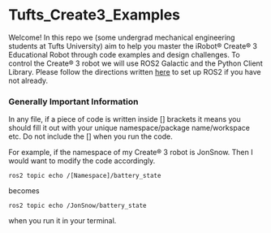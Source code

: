 # Tufts_Create3_Examples

Welcome! In this repo we (some undergrad mechanical engineering students at Tufts University) aim to help you master the iRobot® Create® 3 Educational Robot through code examples and design challenges. To control the Create® 3 robot we will use ROS2 Galactic and the Python Client Library. Please follow the directions written [here](https://iroboteducation.github.io/create3_docs/setup/ubuntu2004/) to set up ROS2 if you have not already.  


### Generally Important Information 

In any file, if a piece of code is written inside [] brackets it means you should fill it out with your unique namespace/package name/workspace etc. Do not include the [] when you run the code.

For example, if the namespace of my Create® 3 robot is JonSnow. Then I would want to modify the code accordingly. 
```
ros2 topic echo /[Namespace]/battery_state
```
becomes
```
ros2 topic echo /JonSnow/battery_state
```
when you run it in your terminal.

